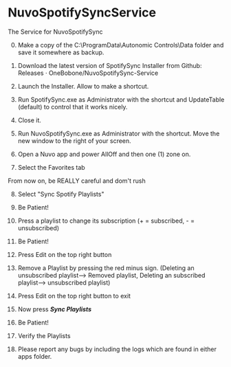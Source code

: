 # NuvoSpotifySyncService
The Service for NuvoSpotifySync

0. Make a copy of the C:\ProgramData\Autonomic Controls\Data folder and save it somewhere as backup.

1. Download the latest version of SpotifySync Installer from Github: Releases · OneBobone/NuvoSpotifySync-Service
2. Launch the Installer. Allow to make a shortcut.

3. Run SpotifySync.exe as Administrator with the shortcut and UpdateTable (default) to control that it works nicely.
4. Close it.

5. Run NuvoSpotifySync.exe as Administrator with the shortcut.
    Move the new window to the right of your screen.

6. Open a Nuvo app and power AllOff and then one (1) zone on.

7. Select the Favorites tab

From now on, be REALLY careful and dom't rush

8. Select "Sync Spotify Playlists"
9. Be Patient!

10. Press a playlist to change its subscription (+ = subscribed, - = unsubscribed)
11. Be Patient!

12. Press Edit on the top right button
13. Remove a Playlist by pressing the red minus sign. (Deleting an unsubscribed playlist--> Removed playlist, Deleting an subscribed playlist--> unsubscribed playlist)
14. Press Edit on the top right button to exit

15. Now press ***Sync Playlists***
16. Be Patient!

17. Verify the Playlists

18. Please report any bugs by including the logs which are found in either apps folder.
